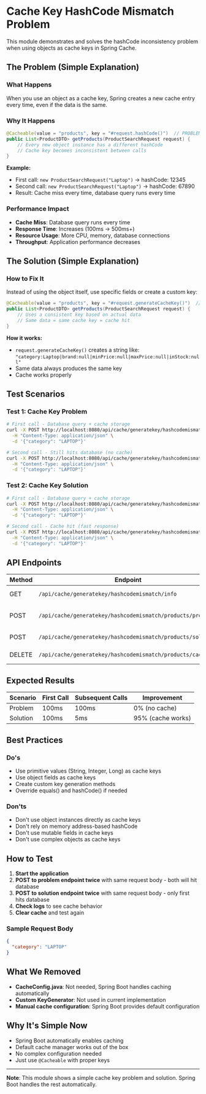# Cache Key HashCode Mismatch Problem

This module demonstrates and solves the hashCode inconsistency problem when using objects as cache keys in Spring Cache.

## The Problem (Simple Explanation)

### What Happens
When you use an object as a cache key, Spring creates a new cache entry every time, even if the data is the same.

### Why It Happens
```java
@Cacheable(value = "products", key = "#request.hashCode()")  // PROBLEM
public List<ProductDTO> getProducts(ProductSearchRequest request) {
    // Every new object instance has a different hashCode
    // Cache key becomes inconsistent between calls
}
```

**Example:**
- First call: `new ProductSearchRequest("Laptop")` → hashCode: 12345
- Second call: `new ProductSearchRequest("Laptop")` → hashCode: 67890
- Result: Cache miss every time, database query runs every time

### Performance Impact
- **Cache Miss**: Database query runs every time
- **Response Time**: Increases (100ms → 500ms+)
- **Resource Usage**: More CPU, memory, database connections
- **Throughput**: Application performance decreases

## The Solution (Simple Explanation)

### How to Fix It
Instead of using the object itself, use specific fields or create a custom key:

```java
@Cacheable(value = "products", key = "#request.generateCacheKey()")  // SOLUTION
public List<ProductDTO> getProducts(ProductSearchRequest request) {
    // Uses a consistent key based on actual data
    // Same data = same cache key = cache hit
}
```

**How it works:**
- `request.generateCacheKey()` creates a string like: `"category:Laptop|brand:null|minPrice:null|maxPrice:null|inStock:null"`
- Same data always produces the same key
- Cache works properly

## Test Scenarios

### Test 1: Cache Key Problem
```bash
# First call - Database query + cache storage
curl -X POST http://localhost:8080/api/cache/generatekey/hashcodemismatch/products/problem \
  -H "Content-Type: application/json" \
  -d '{"category": "LAPTOP"}'

# Second call - Still hits database (no cache)
curl -X POST http://localhost:8080/api/cache/generatekey/hashcodemismatch/products/problem \
  -H "Content-Type: application/json" \
  -d '{"category": "LAPTOP"}'
```

### Test 2: Cache Key Solution
```bash
# First call - Database query + cache storage
curl -X POST http://localhost:8080/api/cache/generatekey/hashcodemismatch/products/solution \
  -H "Content-Type: application/json" \
  -d '{"category": "LAPTOP"}'

# Second call - Cache hit (fast response)
curl -X POST http://localhost:8080/api/cache/generatekey/hashcodemismatch/products/solution \
  -H "Content-Type: application/json" \
  -d '{"category": "LAPTOP"}'
```

## API Endpoints

| Method | Endpoint | Description |
|--------|----------|-------------|
| GET | `/api/cache/generatekey/hashcodemismatch/info` | Problem explanation |
| POST | `/api/cache/generatekey/hashcodemismatch/products/problem` | Cache key problem demo |
| POST | `/api/cache/generatekey/hashcodemismatch/products/solution` | Solution demo |
| DELETE | `/api/cache/generatekey/hashcodemismatch/products/cache` | Clear all caches |

## Expected Results

| Scenario | First Call | Subsequent Calls | Improvement |
|----------|-------------|------------------|-------------|
| Problem | 100ms | 100ms | 0% (no cache) |
| Solution | 100ms | 5ms | 95% (cache works) |

## Best Practices

### Do's
- Use primitive values (String, Integer, Long) as cache keys
- Use object fields as cache keys
- Create custom key generation methods
- Override equals() and hashCode() if needed

### Don'ts
- Don't use object instances directly as cache keys
- Don't rely on memory address-based hashCode
- Don't use mutable fields in cache keys
- Don't use complex objects as cache keys

## How to Test

1. **Start the application**
2. **POST to problem endpoint twice** with same request body - both will hit database
3. **POST to solution endpoint twice** with same request body - only first hits database
4. **Check logs** to see cache behavior
5. **Clear cache** and test again

### Sample Request Body
```json
{
  "category": "LAPTOP"
}
```

## What We Removed

- **CacheConfig.java**: Not needed, Spring Boot handles caching automatically
- **Custom KeyGenerator**: Not used in current implementation
- **Manual cache configuration**: Spring Boot provides default configuration

## Why It's Simple Now

- Spring Boot automatically enables caching
- Default cache manager works out of the box
- No complex configuration needed
- Just use `@Cacheable` with proper keys

---

**Note**: This module shows a simple cache key problem and solution. Spring Boot handles the rest automatically.
